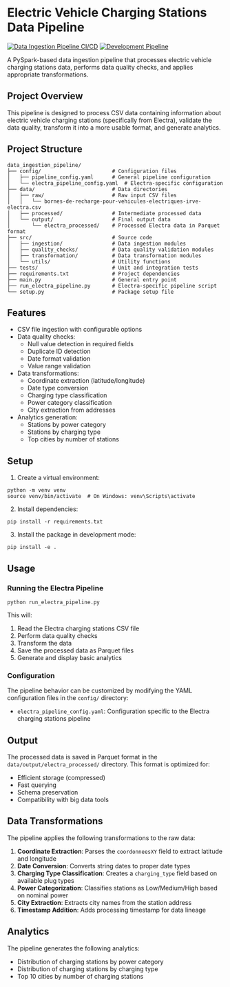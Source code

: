 # Electric Vehicle Charging Stations Data Pipeline

[![Data Ingestion Pipeline CI/CD](https://github.com/username/data_ingestion_pipeline/actions/workflows/main.yml/badge.svg)](https://github.com/username/data_ingestion_pipeline/actions/workflows/main.yml)
[![Development Pipeline](https://github.com/username/data_ingestion_pipeline/actions/workflows/dev.yml/badge.svg)](https://github.com/username/data_ingestion_pipeline/actions/workflows/dev.yml)

A PySpark-based data ingestion pipeline that processes electric vehicle charging stations data, performs data quality checks, and applies appropriate transformations.

## Project Overview

This pipeline is designed to process CSV data containing information about electric vehicle charging stations (specifically from Electra), validate the data quality, transform it into a more usable format, and generate analytics.

## Project Structure

```
data_ingestion_pipeline/
├── config/                       # Configuration files
│   ├── pipeline_config.yaml      # General pipeline configuration
│   └── electra_pipeline_config.yaml  # Electra-specific configuration
├── data/                         # Data directories
│   ├── raw/                      # Raw input CSV files
│   │   └── bornes-de-recharge-pour-vehicules-electriques-irve-electra.csv
│   ├── processed/                # Intermediate processed data
│   └── output/                   # Final output data
│       └── electra_processed/    # Processed Electra data in Parquet format
├── src/                          # Source code
│   ├── ingestion/                # Data ingestion modules
│   ├── quality_checks/           # Data quality validation modules
│   ├── transformation/           # Data transformation modules
│   └── utils/                    # Utility functions
├── tests/                        # Unit and integration tests
├── requirements.txt              # Project dependencies
├── main.py                       # General entry point
├── run_electra_pipeline.py       # Electra-specific pipeline script
└── setup.py                      # Package setup file
```

## Features

- CSV file ingestion with configurable options
- Data quality checks:
  - Null value detection in required fields
  - Duplicate ID detection
  - Date format validation
  - Value range validation
- Data transformations:
  - Coordinate extraction (latitude/longitude)
  - Date type conversion
  - Charging type classification
  - Power category classification
  - City extraction from addresses
- Analytics generation:
  - Stations by power category
  - Stations by charging type
  - Top cities by number of stations

## Setup

1. Create a virtual environment:
```
python -m venv venv
source venv/bin/activate  # On Windows: venv\Scripts\activate
```

2. Install dependencies:
```
pip install -r requirements.txt
```

3. Install the package in development mode:
```
pip install -e .
```

## Usage

### Running the Electra Pipeline

```
python run_electra_pipeline.py
```

This will:
1. Read the Electra charging stations CSV file
2. Perform data quality checks
3. Transform the data
4. Save the processed data as Parquet files
5. Generate and display basic analytics

### Configuration

The pipeline behavior can be customized by modifying the YAML configuration files in the `config/` directory:

- `electra_pipeline_config.yaml`: Configuration specific to the Electra charging stations pipeline

## Output

The processed data is saved in Parquet format in the `data/output/electra_processed/` directory. This format is optimized for:

- Efficient storage (compressed)
- Fast querying
- Schema preservation
- Compatibility with big data tools

## Data Transformations

The pipeline applies the following transformations to the raw data:

1. **Coordinate Extraction**: Parses the `coordonneesXY` field to extract latitude and longitude
2. **Date Conversion**: Converts string dates to proper date types
3. **Charging Type Classification**: Creates a `charging_type` field based on available plug types
4. **Power Categorization**: Classifies stations as Low/Medium/High based on nominal power
5. **City Extraction**: Extracts city names from the station address
6. **Timestamp Addition**: Adds processing timestamp for data lineage

## Analytics

The pipeline generates the following analytics:

- Distribution of charging stations by power category
- Distribution of charging stations by charging type
- Top 10 cities by number of charging stations